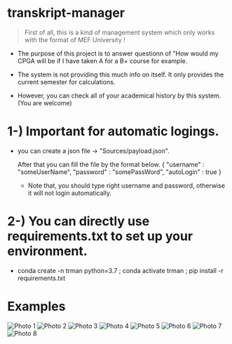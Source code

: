 # transkript-manager

> First of all, this is a kind of management system which only works with the format of MEF University !

* The purpose of this project is to answer questionn of "How would my CPGA will be if I have taken A for a B+ course for example.

* The system is not providing this much info on itself. It only provides the current semester for calculations. 

* However, you can check all of your academical history by this system. (You are welcome)


# 1-) Important for automatic logings.
* you can create a json file -> "Sources/payload.json". 

    After that you can fill the file by the format below.
    {
         "username" : "someUserName",
         "password" : "somePassWord",
         "autoLogin" : true
    }

    * Note that, you should type right username and password, otherwise it will not login automatically.


# 2-) You can directly use requirements.txt to set up your environment.
* conda create -n trman python=3.7 ; conda activate trman ; pip install -r requirements.txt


# Examples

![Photo 1](Assets/TEMPLATES/screenshot(0).png)
![Photo 2](Assets/TEMPLATES/screenshot(1).png)
![Photo 3](Assets/TEMPLATES/screenshot(2).png)
![Photo 4](Assets/TEMPLATES/screenshot(3).png)
![Photo 5](Assets/TEMPLATES/screenshot(4).png)
![Photo 6](Assets/TEMPLATES/screenshot(5).png)
![Photo 7](Assets/TEMPLATES/screenshot(6).png)
![Photo 8](Assets/TEMPLATES/screenshot(7).png)